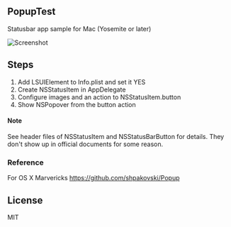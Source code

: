 ## PopupTest
Statusbar app sample for Mac (Yosemite or later)

![Screenshot](https://raw.githubusercontent.com/taichino/PopupTest/master/screenshot/screenshot.png)

## Steps
1. Add LSUIElement to Info.plist and set it YES
2. Create NSStatusItem in AppDelegate
3. Configure images and an action to NSStatusItem.button
4. Show NSPopover from the button action

#### Note
See header files of NSStatusItem and NSStatusBarButton for details. They don't show up in official documents for some reason.

### Reference
For OS X Marvericks https://github.com/shpakovski/Popup

## License
MIT
